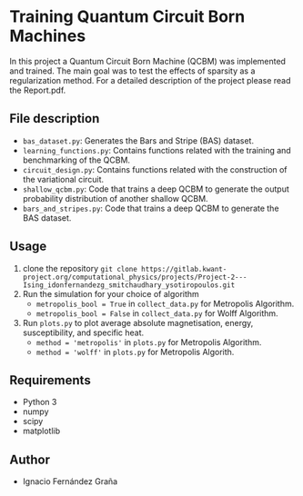 # Training Quantum Circuit Born Machines

In this project a Quantum Circuit Born Machine (QCBM) was implemented and trained. The main goal was to test the effects of sparsity as a regularization method. For a detailed description of the project please read the Report.pdf.

## File description
- `bas_dataset.py`: Generates the Bars and Stripe (BAS) dataset.
- `learning_functions.py`: Contains functions related with the training and benchmarking of the QCBM. 
- `circuit_design.py`: Contains functions related with the construction of the variational circuit.
- `shallow_qcbm.py`: Code that trains a deep QCBM to generate the output probability distribution of another shallow QCBM.
- `bars_and_stripes.py`: Code that trains a deep QCBM to generate the BAS dataset.

## Usage
1. clone the repository `git clone https://gitlab.kwant-project.org/computational_physics/projects/Project-2---Ising_idonfernandezg_smitchaudhary_ysotiropoulos.git`
2. Run the simulation for your choice of algorithm
    * `metropolis_bool = True` in `collect_data.py` for Metropolis Algorithm.
    * `metropolis_bool = False` in `collect_data.py` for Wolff Algorithm.
3. Run `plots.py` to plot average absolute magnetisation, energy, susceptibility, and specific heat.
    * `method = 'metropolis'` in `plots.py` for Metropolis Algorithm.
    * `method = 'wolff'` in `plots.py` for Metropolis Algorith.
    
## Requirements
- Python 3
- numpy
- scipy
- matplotlib

## Author
- Ignacio Fernández Graña
